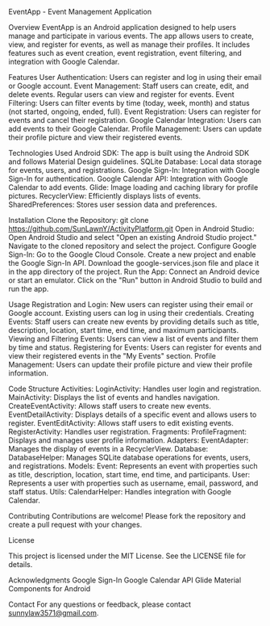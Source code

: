 EventApp - Event Management Application

Overview
  EventApp is an Android application designed to help users manage and participate in various events. The app allows users to create, view, and register for events, as well as manage their profiles. It includes features such as event creation, event registration, event filtering, and integration with Google Calendar.

Features
  User Authentication: Users can register and log in using their email or Google account.
  Event Management: Staff users can create, edit, and delete events. Regular users can view and register for events.
  Event Filtering: Users can filter events by time (today, week, month) and status (not started, ongoing, ended, full).
  Event Registration: Users can register for events and cancel their registration.
  Google Calendar Integration: Users can add events to their Google Calendar.
  Profile Management: Users can update their profile picture and view their registered events.

Technologies Used
  Android SDK: The app is built using the Android SDK and follows Material Design guidelines.
  SQLite Database: Local data storage for events, users, and registrations.
  Google Sign-In: Integration with Google Sign-In for authentication.
  Google Calendar API: Integration with Google Calendar to add events.
  Glide: Image loading and caching library for profile pictures.
  RecyclerView: Efficiently displays lists of events.
  SharedPreferences: Stores user session data and preferences.

Installation
Clone the Repository:
  git clone https://github.com/SunLawnY/ActivityPlatform.git
Open in Android Studio:
  Open Android Studio and select "Open an existing Android Studio project."
  Navigate to the cloned repository and select the project.
Configure Google Sign-In:
  Go to the Google Cloud Console.
  Create a new project and enable the Google Sign-In API.
  Download the google-services.json file and place it in the app directory of the project.
Run the App:
  Connect an Android device or start an emulator.
  Click on the "Run" button in Android Studio to build and run the app.

Usage
  Registration and Login:
    New users can register using their email or Google account.
    Existing users can log in using their credentials.
  Creating Events:
    Staff users can create new events by providing details such as title, description, location, start time, end time, and maximum participants.
  Viewing and Filtering Events:
    Users can view a list of events and filter them by time and status.
  Registering for Events:
    Users can register for events and view their registered events in the "My Events" section.
  Profile Management:
    Users can update their profile picture and view their profile information.

Code Structure
  Activities:
    LoginActivity: Handles user login and registration.
    MainActivity: Displays the list of events and handles navigation.
    CreateEventActivity: Allows staff users to create new events.
    EventDetailActivity: Displays details of a specific event and allows users to register.
    EventEditActivity: Allows staff users to edit existing events.
    RegisterActivity: Handles user registration.
  Fragments:
    ProfileFragment: Displays and manages user profile information.
  Adapters:
    EventAdapter: Manages the display of events in a RecyclerView.
  Database:
    DatabaseHelper: Manages SQLite database operations for events, users, and registrations.
  Models:
    Event: Represents an event with properties such as title, description, location, start time, end time, and participants.
    User: Represents a user with properties such as username, email, password, and staff status.
  Utils:
    CalendarHelper: Handles integration with Google Calendar.

Contributing
  Contributions are welcome! Please fork the repository and create a pull request with your changes.

License

This project is licensed under the MIT License. See the LICENSE file for details.

Acknowledgments
  Google Sign-In
  Google Calendar API
  Glide
  Material Components for Android

Contact
  For any questions or feedback, please contact sunnylaw3571@gmail.com.
